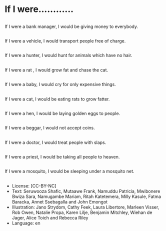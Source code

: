 # If I were............

##
If I were a bank manager, I
would be giving money to
everybody.

##
If I were a vehicle, I would
transport people free of charge.

##
If I were a hunter, I would hunt for animals which have no hair.

##
If I were a rat , I would grow fat
and chase the cat.

##
If I were a baby, I would cry for
only expensive things.

##
If I were a cat, I would be eating rats to grow fatter.

##
If I were a hen, I would be laying
golden eggs to people.

##
If I were a beggar, I would not
accept coins.

##
If I were a doctor, I would treat
people with slaps.

##
If I were a priest, I would be taking all people to heaven.

##
If I were a mosquito, I would be sleeping under a mosquito net.

##
* License: [CC-BY-NC]
* Text: Seruwooza Shafic, Mutaawe Frank, Namuddu Patricia, Mwibonere Bwiza Sara, Namugambe Mariam, Ritah Katetemera, Milly Kasule, Fatma Baracka, Annet Ssebagalla and John Emongot
* Illustration: Jano Strydom, Cathy Feek, Laura Libertore, Marleen Visser, Rob Owen, Natalie Propa, Karen Lilje, Benjamin Mitchley, Wiehan de Jager, Alice Toich and Rebecca Riley
* Language: en
